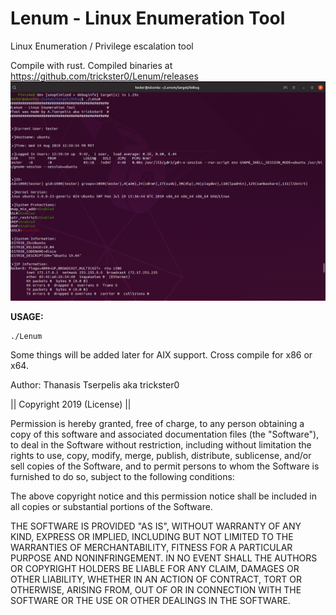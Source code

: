 # Lenum - Linux Enumeration Tool
Linux Enumeration / Privilege escalation tool


Compile with rust.
Compiled binaries at https://github.com/trickster0/Lenum/releases
<IMG SRC="https://raw.githubusercontent.com/trickster0/Lenum/master/Lenum.png"/>

<strong>USAGE:</strong>
<p>
<pre><code>./Lenum 
</code></pre>

Some things will be added later for AIX support. Cross compile for x86 or x64.

Author: Thanasis Tserpelis aka trickster0

|| Copyright 2019 (License) ||

Permission is hereby granted, free of charge, to any person obtaining a copy of this software and associated documentation files (the "Software"), to deal in the Software without restriction, including without limitation the rights to use, copy, modify, merge, publish, distribute, sublicense, and/or sell copies of the Software, and to permit persons to whom the Software is furnished to do so, subject to the following conditions:

The above copyright notice and this permission notice shall be included in all copies or substantial portions of the Software.

THE SOFTWARE IS PROVIDED "AS IS", WITHOUT WARRANTY OF ANY KIND, EXPRESS OR IMPLIED, INCLUDING BUT NOT LIMITED TO THE WARRANTIES OF MERCHANTABILITY, FITNESS FOR A PARTICULAR PURPOSE AND NONINFRINGEMENT. IN NO EVENT SHALL THE AUTHORS OR COPYRIGHT HOLDERS BE LIABLE FOR ANY CLAIM, DAMAGES OR OTHER LIABILITY, WHETHER IN AN ACTION OF CONTRACT, TORT OR OTHERWISE, ARISING FROM, OUT OF OR IN CONNECTION WITH THE SOFTWARE OR THE USE OR OTHER DEALINGS IN THE SOFTWARE.
